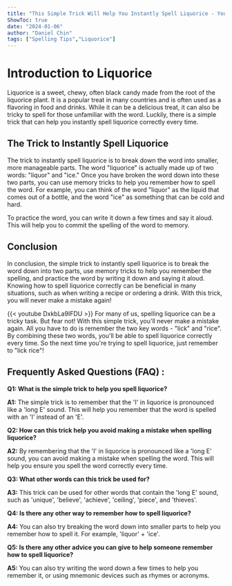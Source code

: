 ```yaml
---
title: "This Simple Trick Will Help You Instantly Spell Liquorice - You'll Never Make a Mistake Again!"
ShowToc: true 
date: "2024-01-06"
author: "Daniel Chin" 
tags: ["Spelling Tips","Liquorice"]
---
```

# Introduction to Liquorice

Liquorice is a sweet, chewy, often black candy made from the root of the liquorice plant. It is a popular treat in many countries and is often used as a flavoring in food and drinks. While it can be a delicious treat, it can also be tricky to spell for those unfamiliar with the word. Luckily, there is a simple trick that can help you instantly spell liquorice correctly every time. 

## The Trick to Instantly Spell Liquorice

The trick to instantly spell liquorice is to break down the word into smaller, more manageable parts. The word "liquorice" is actually made up of two words: "liquor" and "ice." Once you have broken the word down into these two parts, you can use memory tricks to help you remember how to spell the word. For example, you can think of the word "liquor" as the liquid that comes out of a bottle, and the word "ice" as something that can be cold and hard. 

To practice the word, you can write it down a few times and say it aloud. This will help you to commit the spelling of the word to memory. 

## Conclusion

In conclusion, the simple trick to instantly spell liquorice is to break the word down into two parts, use memory tricks to help you remember the spelling, and practice the word by writing it down and saying it aloud. Knowing how to spell liquorice correctly can be beneficial in many situations, such as when writing a recipe or ordering a drink. With this trick, you will never make a mistake again!

{{< youtube DxkbLa9IFDU >}} 
For many of us, spelling liquorice can be a tricky task. But fear not! With this simple trick, you'll never make a mistake again. All you have to do is remember the two key words - "lick" and "rice". By combining these two words, you'll be able to spell liquorice correctly every time. So the next time you're trying to spell liquorice, just remember to "lick rice"!

## Frequently Asked Questions (FAQ) :
**Q1: What is the simple trick to help you spell liquorice?**

**A1:** The simple trick is to remember that the 'I' in liquorice is pronounced like a 'long E' sound. This will help you remember that the word is spelled with an 'I' instead of an 'E'. 

**Q2: How can this trick help you avoid making a mistake when spelling liquorice?**

**A2:** By remembering that the 'I' in liquorice is pronounced like a 'long E' sound, you can avoid making a mistake when spelling the word. This will help you ensure you spell the word correctly every time. 

**Q3: What other words can this trick be used for?**

**A3:** This trick can be used for other words that contain the 'long E' sound, such as 'unique', 'believe', 'achieve', 'ceiling', 'piece', and 'thieves'. 

**Q4: Is there any other way to remember how to spell liquorice?**

**A4:** You can also try breaking the word down into smaller parts to help you remember how to spell it. For example, 'liquor' + 'ice'. 

**Q5: Is there any other advice you can give to help someone remember how to spell liquorice?**

**A5:** You can also try writing the word down a few times to help you remember it, or using mnemonic devices such as rhymes or acronyms.





